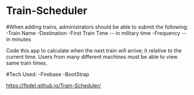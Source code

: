 # Train-Scheduler

#When adding trains, administrators should be able to submit the following:
-Train Name
-Destination 
-First Train Time -- in military time
-Frequency -- in minutes

Code this app to calculate when the next train will arrive; it relative to the current time.
Users from many different machines must be able to view same train times.


#Tech Used:
-Firebase
-BootStrap

https://fbdel.github.io/Train-Scheduler/
